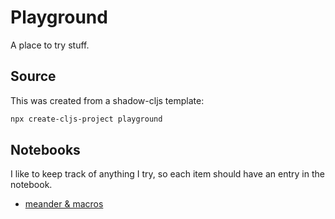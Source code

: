 # Playground

A place to try stuff.

## Source

This was created from a shadow-cljs template:

```sh
npx create-cljs-project playground
```

## Notebooks

I like to keep track of anything I try, so each item should have an entry in the notebook.

- [meander & macros](./src/notes_01/README.md)